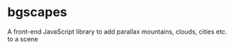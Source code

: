 # bgscapes
A front-end JavaScript library to add parallax mountains, clouds, cities etc. to a scene
